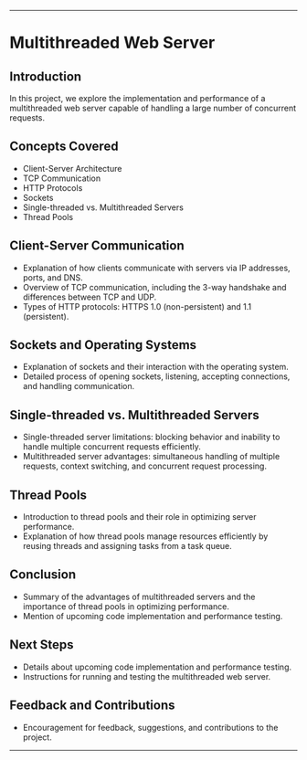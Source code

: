 

---

# Multithreaded Web Server

## Introduction
In this project, we explore the implementation and performance of a multithreaded web server capable of handling a large number of concurrent requests.

## Concepts Covered
- Client-Server Architecture
- TCP Communication
- HTTP Protocols
- Sockets
- Single-threaded vs. Multithreaded Servers
- Thread Pools

## Client-Server Communication
- Explanation of how clients communicate with servers via IP addresses, ports, and DNS.
- Overview of TCP communication, including the 3-way handshake and differences between TCP and UDP.
- Types of HTTP protocols: HTTPS 1.0 (non-persistent) and 1.1 (persistent).

## Sockets and Operating Systems
- Explanation of sockets and their interaction with the operating system.
- Detailed process of opening sockets, listening, accepting connections, and handling communication.

## Single-threaded vs. Multithreaded Servers
- Single-threaded server limitations: blocking behavior and inability to handle multiple concurrent requests efficiently.
- Multithreaded server advantages: simultaneous handling of multiple requests, context switching, and concurrent request processing.

## Thread Pools
- Introduction to thread pools and their role in optimizing server performance.
- Explanation of how thread pools manage resources efficiently by reusing threads and assigning tasks from a task queue.

## Conclusion
- Summary of the advantages of multithreaded servers and the importance of thread pools in optimizing performance.
- Mention of upcoming code implementation and performance testing.

## Next Steps
- Details about upcoming code implementation and performance testing.
- Instructions for running and testing the multithreaded web server.

## Feedback and Contributions
- Encouragement for feedback, suggestions, and contributions to the project.

---
